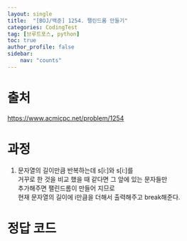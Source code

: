 ```yaml
---
layout: single
title:  "[BOJ/백준] 1254. 팰린드롬 만들기"
categories: CodingTest
tag: [브루트포스, python]
toc: true
author_profile: false
sidebar:
    nav: "counts"
---
```


# 출처
<https://www.acmicpc.net/problem/1254>



  
  
# 과정

1. 문자열의 길이만큼 반복하는데 s[i:]와 s[i:]를   
거꾸로 한 것을 비교 했을 때 같다면 그 앞에 있는 문자들만  
 추가해주면 팰린드롬이 만들어 지므로   
 현재 문자열의 길이에 i만큼을 더해서 출력해주고 break해준다.


# 정답 코드

<script src="https://gist.github.com/kghees/a506bee700c3cbc5f818c2bfa9e9a881.js"></script>




